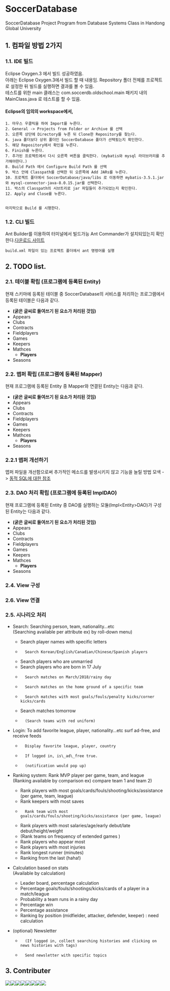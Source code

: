 # SoccerDatabase
SoccerDatabase Project Program from Database Systems Class in Handong Global University

## 1. 컴파일 방법 2가지 </br>
### 1.1. IDE 빌드 </br>
Eclipse Oxygen.3 에서 빌드 성공하였음.</br>
아래는 Eclipse Oxygen.3에서 빌드 할 때 내용임.
Repository 폴더 전체를 프로젝트로 설정한 뒤 빌드를 실행하면 결과를 볼 수 있음. </br>
테스트를 위한 main 클래스는 com.soccerdb.oldschool.main 패키지 내의 MainClass.java 로 테스트를 할 수 있음.
	
#### Eclipse의 임의의 workspace에서,
	1. 마우스 우클릭을 하여 Import를 누른다.
	2. General -> Projects from Folder or Archive 를 선택
	3. 오른쪽 상단에 Directory를 누른 뒤 Clone한 Repository를 찾는다. 
	4. java 폴더보다 상위 폴더인 SoccerDatabase 폴더가 선택됬는지 확인한다.
	5. 해당 Repository에서 확인을 누른다.
	6. Finish를 누른다.
	7. 추가된 프로젝트에서 다시 오른쪽 버튼을 클릭한다. (mybatis와 mysql 라이브러리를 추가해야한다.)
	8. Build Path 에서 Configure Build Path 를 선택
	9. 박스 안에 Classpath를 선택한 뒤 오른쪽에 Add JARs를 누른다.
	10. 프로젝트 폴더에서 SoccerDatabase/java/libs 로 이동하면 mybatis-3.5.1.jar와 mysql-connector-java-8.0.15.jar를 선택한다.
	11. 박스의 Classpath의 서브트리로 jar 파일들이 추가되었는지 확인한다.
	12. Apply and Close를 누른다.
	
	
	마지막으로 Build 를 시행한다.
	
	

### 1.2. CLI 빌드
Ant Builder를 이용하여 터미널에서 빌드가능
Ant Commander가 설치되있는지 확인한다.[다운로드 사이트](https://ant.apache.org/bindownload.cgi)
	
	build.xml 파일이 있는 프로젝트 폴더에서 ant 명령어를 실행

## 2. TODO list.
### 2.1. 테이블 확립 (프로그램에 등록된 Entity)
현재 스키마에 등록된 테이블 중 SoccerDatabase의 서비스를 처리하는 프로그램에서 등록된 테이블은 다음과 같다.</br>

- __(굵은 글씨로 들여쓰기 된 요소가 처리된 것임)__
- Appears
- Clubs
- Contracts
- Fieldplayers
- Games
- Keepers
- Mathces
	- __Players__
- Seasons

### 2.2. 맵퍼 확립 (프로그램에 등록된 Mapper)
현재 프로그램에 등록된 Entity 중 Mapper와 연결된 Entity는 다음과 같다.

- __(굵은 글씨로 들여쓰기 된 요소가 처리된 것임)__
- Appears
- Clubs
- Contracts
- Fieldplayers
- Games
- Keepers
- Mathces
	- __Players__
- Seasons
	
### 2.2.1 맵퍼 개선하기
맵퍼 파일을 개선함으로써 추가적인 메소드를 발생시키지 않고 기능을 늘릴 방법 모색 ->
[동적 SQL에 대한 참조](http://www.mybatis.org/mybatis-3/ko/dynamic-sql.html)

### 2.3. DAO 처리 확립 (프로그램에 등록된 Impl<Entity>DAO)
현재 프로그램에 등록된 Entity 중 DAO를 실행하는 모듈(Impl\<Entity>DAO)가 구성된 Entity는 다음과 같다.

- __(굵은 글씨로 들여쓰기 된 요소가 처리된 것임)__
- Appears
- Clubs
- Contracts
- Fieldplayers
- Games
- Keepers
- Mathces
	- __Players__
- Seasons
	
### 2.4. View 구성

### 2.6. View 연결

### 2.5. 시나리오 처리
- Search: Searching person, team, nationality…etc<br>(Searching available per attribute ex) by roll-down menu)
	- Search player names with specific letters
	-       Search Korean/English/Canadian/Chinese/Spanish players
	-	Search players who are unmarried  
	-	Search players who are born in 17 July 
	-       Search matches on March/2018/rainy day
	-       Search matches on the home ground of a specific team
	-       Search matches with most goals/fouls/penalty kicks/corner kicks/cards
	-	Search matches tomorrow 
	-       (Search teams with red uniform) 

- Login: To add favorite league, player, nationality…etc surf ad-free, and receive feeds
	-       Display favorite league, player, country
	-       If logged in, is\_ad\_free true.
	-       (notification would pop up)

- Ranking system: Rank MVP player per game, team, and league<br>
	(Ranking available by comparison ex) compare team 1 and team 2)
	
	-	Rank players with most goals/cards/fouls/shooting/kicks/assistance (per game, team, league)
	-	Rank keepers with most saves 
	-       Rank team with most goals/cards/fouls/shooting/kicks/assistance (per game, league)
	-	Rank players with most salaries/age/early debut/late debut/height/weight
	-	(Rank teams on frequency of extended games )
	-	Rank players who appear most 
	-	Rank players with most injuries 
	-	Rank longest runner (minutes)
	-	Ranking from the last (haha!)

	
- Calculation based on stats<br>
(Available by calculation) 

	- Leader board, percentage calculation 
	-	Percentage goals/fouls/shootings/kicks/cards of a player in a match/league
	-	Probability a team runs in a rainy day 
	-	Percentage win 
	-	Percentage assistance 
	-	Ranking by position (midfielder, attacker, defender, keeper) : need calculation

	
- (optional) Newsletter
	-       (If logged in, collect searching histories and clicking on news histories with tags)
	-       Send newsletter with specific topics 
	

## 3. Contributer
[![](https://sourcerer.io/fame/PASTANERD/PASTANERD/SoccerDatabase/images/0)](https://sourcerer.io/fame/PASTANERD/PASTANERD/SoccerDatabase/links/0)[![](https://sourcerer.io/fame/PASTANERD/PASTANERD/SoccerDatabase/images/1)](https://sourcerer.io/fame/PASTANERD/PASTANERD/SoccerDatabase/links/1)[![](https://sourcerer.io/fame/PASTANERD/PASTANERD/SoccerDatabase/images/2)](https://sourcerer.io/fame/PASTANERD/PASTANERD/SoccerDatabase/links/2)[![](https://sourcerer.io/fame/PASTANERD/PASTANERD/SoccerDatabase/images/3)](https://sourcerer.io/fame/PASTANERD/PASTANERD/SoccerDatabase/links/3)[![](https://sourcerer.io/fame/PASTANERD/PASTANERD/SoccerDatabase/images/4)](https://sourcerer.io/fame/PASTANERD/PASTANERD/SoccerDatabase/links/4)[![](https://sourcerer.io/fame/PASTANERD/PASTANERD/SoccerDatabase/images/5)](https://sourcerer.io/fame/PASTANERD/PASTANERD/SoccerDatabase/links/5)[![](https://sourcerer.io/fame/PASTANERD/PASTANERD/SoccerDatabase/images/6)](https://sourcerer.io/fame/PASTANERD/PASTANERD/SoccerDatabase/links/6)[![](https://sourcerer.io/fame/PASTANERD/PASTANERD/SoccerDatabase/images/7)](https://sourcerer.io/fame/PASTANERD/PASTANERD/SoccerDatabase/links/7)

<!-- To setting this contributer check this site. https://sourcerer.io/settings#hof -->